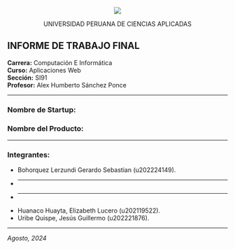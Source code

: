 <p align="center">
<img src="https://github.com/user-attachments/assets/cf8e0f8c-00af-401d-b925-9f9112f238cc">
</p>

<p align="center" size="30">
  UNIVERSIDAD PERUANA DE CIENCIAS APLICADAS
</p>

## INFORME DE TRABAJO FINAL

**Carrera:** Computación E Informática  
**Curso:** Aplicaciones Web  
**Sección:** SI91  
**Profesor:** Alex Humberto Sánchez Ponce

---

### Nombre de Startup:

### Nombre del Producto:

---

### Integrantes:

- Bohorquez Lerzundi Gerardo Sebastian (u202224149).
- ___
- ___
- Huanaco Huayta, Elizabeth Lucero (u202119522).
- Uribe Quispe, Jesús Guillermo (u202221876).

---

_Agosto, 2024_
